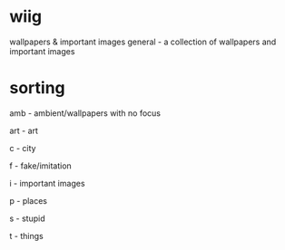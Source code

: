 # wiig
wallpapers &amp; important images general - a collection of wallpapers and important images

# sorting
amb - ambient/wallpapers with no focus

art - art

c - city

f - fake/imitation

i - important images

p - places

s - stupid

t - things

